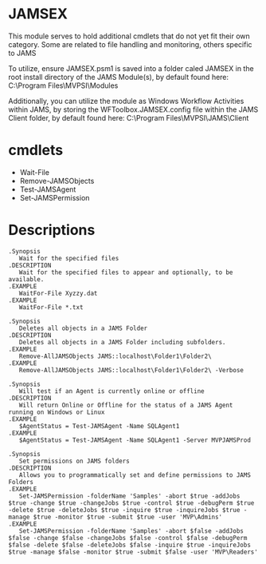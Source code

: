 JAMSEX
==========

This module serves to hold additional cmdlets that do not yet fit their own category. Some are related to file handling and monitoring, others specific to JAMS

To utilize, ensure JAMSEX.psm1 is saved into a folder caled JAMSEX in the root install directory of the JAMS Module(s), by default found here: C:\Program Files\MVPSI\Modules

Additionally, you can utilize the module as Windows Workflow Activities within JAMS, by storing the WFToolbox.JAMSEX.config file within the JAMS Client folder, by default found here: C:\Program Files\MVPSI\JAMS\Client

cmdlets
==========
* Wait-File
* Remove-JAMSObjects
* Test-JAMSAgent
* Set-JAMSPermission

Descriptions
==========
```
.Synopsis
   Wait for the specified files
.DESCRIPTION
   Wait for the specified files to appear and optionally, to be available.
.EXAMPLE
   WaitFor-File Xyzzy.dat
.EXAMPLE
   WaitFor-File *.txt
   
.Synopsis
   Deletes all objects in a JAMS Folder
.DESCRIPTION
   Deletes all objects in a JAMS Folder including subfolders.
.EXAMPLE
   Remove-AllJAMSObjects JAMS::localhost\Folder1\Folder2\
.EXAMPLE
   Remove-AllJAMSObjects JAMS::localhost\Folder1\Folder2\ -Verbose

.Synopsis
   Will test if an Agent is currently online or offline
.DESCRIPTION
   Will return Online or Offline for the status of a JAMS Agent running on Windows or Linux
.EXAMPLE
   $AgentStatus = Test-JAMSAgent -Name SQLAgent1
.EXAMPLE
   $AgentStatus = Test-JAMSAgent -Name SQLAgent1 -Server MVPJAMSProd

.Synopsis
   Set permissions on JAMS folders
.DESCRIPTION
   Allows you to programmatically set and define permissions to JAMS Folders
.EXAMPLE
   Set-JAMSPermission -folderName 'Samples' -abort $true -addJobs $true -change $true -changeJobs $true -control $true -debugPerm $true -delete $true -deleteJobs $true -inquire $true -inquireJobs $true -manage $true -monitor $true -submit $true -user 'MVP\Admins'
.EXAMPLE
   Set-JAMSPermission -folderName 'Samples' -abort $false -addJobs $false -change $false -changeJobs $false -control $false -debugPerm $false -delete $false -deleteJobs $false -inquire $true -inquireJobs $true -manage $false -monitor $true -submit $false -user 'MVP\Readers'
```

